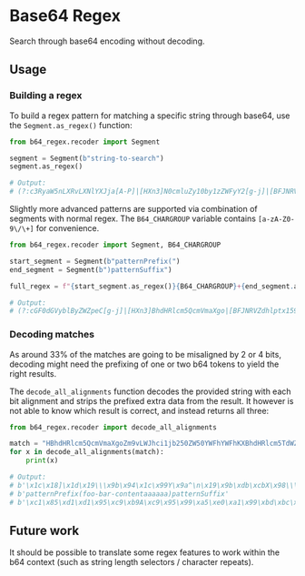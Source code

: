 # Base64 Regex

Search through base64 encoding without decoding.

## Usage

### Building a regex

To build a regex pattern for matching a specific string through base64, use the
`Segment.as_regex()` function:

```python
from b64_regex.recoder import Segment

segment = Segment(b"string-to-search")
segment.as_regex()

# Output:
# (?:c3RyaW5nLXRvLXNlYXJja[A-P]|[HXn3]N0cmluZy10by1zZWFyY2[g-j]|[BFJNRVZdhlptx159]zdHJpbmctdG8tc2VhcmNo)
```

Slightly more advanced patterns are supported via combination of segments with
normal regex. The `B64_CHARGROUP` variable contains `[a-zA-Z0-9\/\+]` for
convenience.

```python
from b64_regex.recoder import Segment, B64_CHARGROUP

start_segment = Segment(b"patternPrefix(")
end_segment = Segment(b")patternSuffix")

full_regex = f"{start_segment.as_regex()}{B64_CHARGROUP}+{end_segment.as_regex()}"

# Output:
# (?:cGF0dGVyblByZWZpeC[g-j]|[HXn3]BhdHRlcm5QcmVmaXgo|[BFJNRVZdhlptx159]wYXR0ZXJuUHJlZml4K[A-P])[a-zA-Z0-9\/\+]+(?:KXBhdHRlcm5TdWZmaX[g-j]|[CSiy]lwYXR0ZXJuU3VmZml4|[AEIMQUYcgkosw048]pcGF0dGVyblN1ZmZpe[A-P])
```

### Decoding matches

As around 33% of the matches are going to be misaligned by 2 or 4 bits,
decoding might need the prefixing of one or two b64 tokens to yield the right
results.

The `decode_all_alignments` function decodes the provided string with each bit
alignment and strips the prefixed extra data from the result. It however is not
able to know which result is correct, and instead returns all three:

```python
from b64_regex.recoder import decode_all_alignments

match = "HBhdHRlcm5QcmVmaXgoZm9vLWJhci1jb250ZW50YWFhYWFhKXBhdHRlcm5TdWZmaXh"
for x in decode_all_alignments(match):
    print(x)

# Output:
# b'\x1c\x18]\x1d\x19\\\x9b\x94\x1c\x99Y\x9a^\n\x19\x9b\xdb\xcbX\x98\\\x8bX\xdb\xdb\x9d\x19[\x9d\x18XXXXXJ\\\x18]\x1d\x19\\\x9b\x94\xddY\x99\x9a^'
# b'patternPrefix(foo-bar-contentaaaaaa)patternSuffix'
# b'\xc1\x85\xd1\xd1\x95\xc9\xb9A\xc9\x95\x99\xa5\xe0\xa1\x99\xbd\xbc\xb5\x89\x85\xc8\xb5\x8d\xbd\xb9\xd1\x95\xb9\xd1\x85\x85\x85\x85\x85\x84\xa5\xc1\x85\xd1\xd1\x95\xc9\xb9M\xd5\x99\x99\xa5\xe1'
```

## Future work

It should be possible to translate some regex features to work within the b64
context (such as string length selectors / character repeats).
